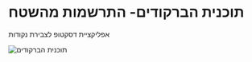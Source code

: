 # תוכנית הברקודים- התרשמות מהשטח

אפליקציית דסקטופ לצבירת נקודות

![תוכנית הברקודים](https://www.youtube.com/watch?v=iL3c5ADja_o)
